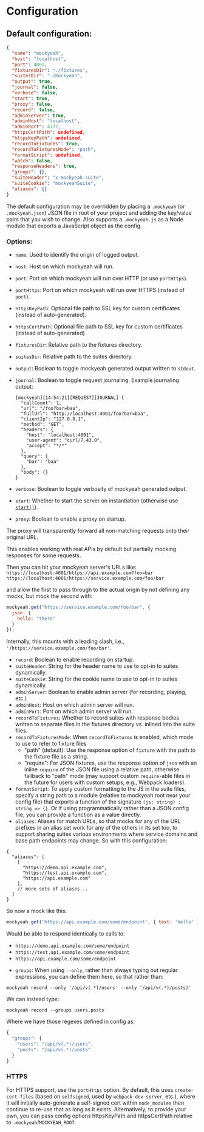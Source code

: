 # Configuration

## Default configuration:

```json
{
  "name": "mockyeah",
  "host": "localhost",
  "port": 4001,
  "fixturesDir": "./fixtures",
  "suitesDir": "./mockyeah",
  "output": true,
  "journal": false,
  "verbose": false,
  "start": true,
  "proxy": false,
  "record": false,
  "adminServer": true,
  "adminHost": "localhost",
  "adminPort": 4777,
  "httpsCertPath": undefined,
  "httpsKeyPath": undefined,
  "recordToFixtures": true,
  "recordToFixturesMode": "path",
  "formatScript": undefined,
  "watch": false,
  "responseHeaders": true,
  "groups": {},
  "suiteHeader": "x-mockyeah-suite",
  "suiteCookie": "mockyeahSuite",
  "aliases": {}
}
```

The default configuration may be overridden by placing a `.mockyeah` (or `.mockyeah.json`) JSON file in root of your project and adding the key/value pairs that you wish to change.
Also supports a `.mockyeah.js` as a Node module that exports a JavaScript object as the config.

### Options:

- `name`: Used to identify the origin of logged output.
- `host`: Host on which mockyeah will run.
- `port`: Port on which mockyeah will run over HTTP (or use `portHttps`).
- `portHttps`: Port on which mockyeah will run over HTTPS (instead of `port`).
- `httpsKeyPath`: Optional file path to SSL key for custom certificates (instead of auto-generated).
- `httpsCertPath`: Optional file path to SSL key for custom certificates (instead of auto-generated)
- `fixturesDir`: Relative path to the fixtures directory.
- `suitesDir`: Relative path to the suites directory.
- `output`: Boolean to toggle mockyeah generated output written to `stdout`.
- `journal`: Boolean to toggle request journaling. Example journaling output:

  ```shell
  [mockyeah][14:54:21][REQUEST][JOURNAL] {
    "callCount": 1,
    "url": "/foo?bar=baa",
    "fullUrl": "http://localhost:4001/foo?bar=baa",
    "clientIp": "127.0.0.1",
    "method": "GET",
    "headers": {
      "host": "localhost:4001",
      "user-agent": "curl/7.43.0",
      "accept": "*/*"
    },
    "query": {
      "bar": "baa"
    },
    "body": {}
  }
  ```

- `verbose`: Boolean to toggle verbosity of mockyeah generated output.
- `start`: Whether to start the server on instantiation (otherwise use [`start()`](./API/start.md)).
- `proxy`: Boolean to enable a proxy on startup.

The proxy will transparently forward all non-matching requests onto their original URL.

This enables working with real APIs by default but partially mocking responses for some requests.

Then you can hit your mockyeah server's URLs like:
`https://localhost:4001/https://api.example.com?foo=bar`
`https://localhost:4001/https://service.example.com/foo/bar`

and allow the first to pass through to the actual origin by not defining any mocks, but mock the second with:

```js
mockyeah.get("https://service.example.com/foo/bar", {
  json: {
    hello: "there"
  }
});
```

Internally, this mounts with a leading slash, i.e., `'/https://service.example.com/foo/bar'`.

- `record`: Boolean to enable recording on startup.
- `suiteHeader`: String for the header name to use to opt-in to suites dynamically.
- `suiteCookie`: String for the cookie name to use to opt-in to suites dynamically.
- `adminServer`: Boolean to enable admin server (for recording, playing, etc.)
- `adminHost`: Host on which admin server will run.
- `adminPort`: Port on which admin server will run.
- `recordToFixtures`: Whether to record suites with response bodies written to separate files in the fixtures directory vs. inlined into the suite files.
- `recordToFixturesMode`: When `recordToFixtures` is enabled, which mode to use to refer to fixture files
  - "path" (default): Use the response option of `fixture` with the path to the fixture file as a string.
  - "require": For JSON fixtures, use the response option of `json` with an inline `require` of the JSON file using a relative path, otherwise fallback to "path" mode (may support custom `require`-able files in the future for users with custom setups, e.g., Webpack loaders).
- `formatScript`: To apply custom formatting to the JS in the suite files, specify a string path to a module (relative to mockyeah root near your config file) that exports a function of the signature `(js: string) : string => {}`. Or if using programmatically rather than a JSON config file, you can provide a function as a value directly.
- `aliases`: Aliases for match URLs, so that mocks for any of the URL prefixes in an alias set work for any of the others in its set too, to support sharing suites various environments where service domains and base path endpoints may change. So with this configuration:

```
{
  "aliases": [
    [
      "https://demo.api.example.com",
      "https://test.api.example.com",
      "https://api.example.com"
    ],
    // more sets of aliases...
  ]
}
```

So now a mock like this:

```js
mockyeah.get('https://api.example.com/some/endpoint', { text: 'hello' })
```

Would be able to respond identically to calls to:
* `https://demo.api.example.com/some/endpoint`
* `https://test.api.example.com/some/endpoint`
* `https://api.example.com/some/endpoint`

- `groups`: When using `--only`, rather than always typing out regular expressions, you can define them here, so that rather than:

```
mockyeah record --only '/api/v(.*)/users' --only '/api/v(.*)/posts)'
```

We can instead type:

```
mockyeah record --groups users,posts
```

Where we have those regexes defined in config as:

```js
{
  "groups": {
    "users": "/api/v(.*)/users",
    "posts": "/api/v(.*)/posts"
  }
}
```

### HTTPS

For HTTPS support, use the `portHttps` option. By default, this uses `create-cert-files` (based on `selfsigned`, used by `webpack-dev-server`, etc.),
where it will initially auto-generate a self-signed cert within `node_modules` then continue to re-use that as long as it exists.
Alternatively, to provide your own, you can pass config options httpsKeyPath and httpsCertPath relative to `.mockyeah`/`MOCKYEAH_ROOT`.
